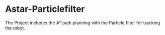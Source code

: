 # Astar-Particlefilter
The Project includes the A* path planning with the Particle filter for tracking the robot. 

